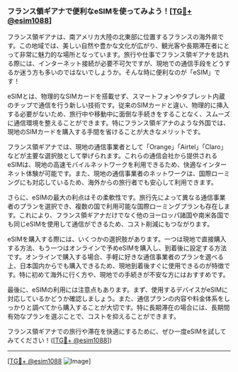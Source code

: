 ### フランス領ギアナで便利なeSIMを使ってみよう！[[TG💪+ @esim1088](https://t.me/s/esim1088)]

フランス領ギアナは、南アメリカ大陸の北東部に位置するフランスの海外県です。この地域では、美しい自然や豊かな文化が広がり、観光客や長期滞在者にとって非常に魅力的な場所となっています。旅行や仕事でフランス領ギアナを訪れる際には、インターネット接続が必要不可欠ですが、現地での通信手段をどうするか迷う方も多いのではないでしょうか。そんな時に便利なのが「eSIM」です！

eSIMとは、物理的なSIMカードを搭載せず、スマートフォンやタブレット内蔵のチップで通信を行う新しい技術です。従来のSIMカードと違い、物理的に挿入する必要がないため、旅行中や移動中に面倒な手続きをすることなく、スムーズに通信環境を整えることができます。特にフランス領ギアナのような外国では、現地のSIMカードを購入する手間を省けることが大きなメリットです。

フランス領ギアナでは、現地の通信事業者として「Orange」「Airtel」「Claro」などが主要な選択肢として挙げられます。これらの通信会社から提供されるeSIMは、現地の高速モバイルネットワークを利用できるため、快適なインターネット体験が可能です。また、現地の通信事業者のネットワークは、国際ローミングにも対応しているため、海外からの旅行者でも安心して利用できます。

さらに、eSIMの最大の利点はその柔軟性です。旅行先によって異なる通信事業者のプランを選択でき、複数の国で利用可能な国際ローミングプランも存在します。これにより、フランス領ギアナだけでなく他のヨーロッパ諸国や南米各国でも同じeSIMを使用して通信ができるため、コスト削減にもつながります。

eSIMを購入する際には、いくつかの選択肢があります。一つは現地で直接購入する方法、もう一つはオンラインで予めeSIMを購入し、到着後に設定する方法です。オンラインで購入する場合、手軽に好きな通信事業者のプランを選べる上、日本国内からでも購入できるため、現地到着後すぐに使用できるのが特徴です。特に初めて海外に行く方や、現地での手続きが不安な方にはおすすめです。

最後に、eSIMの利用には注意点もあります。まず、使用するデバイスがeSIMに対応しているかどうか確認しましょう。また、通信プランの内容や料金体系をしっかりと調べてから購入することが大切です。特に長期滞在の場合には、長期間有効なプランを選ぶことで、コストを抑えることができます。

フランス領ギアナでの旅行や滞在を快適にするために、ぜひ一度eSIMを試してみてください！([[TG💪+ @esim1088](https://t.me/s/esim1088)])

---

[[TG💪+ @esim1088](https://t.me/s/esim1088) ![Image](https://i.postimg.cc/Y0z9fWf4/image.png)]